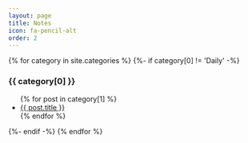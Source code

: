 ```yaml
---
layout: page
title: Notes
icon: fa-pencil-alt
order: 2
---
```


{% for category in site.categories %}
{%- if category[0] != 'Daily' -%}
  <h3>{{ category[0] }}</h3>
  <ul>
    {% for post in category[1] %}
      <li><a href="{{ post.url }}">{{ post.title }}</a></li>
    {% endfor %}
  </ul>
  {%- endif -%}
{% endfor %}
